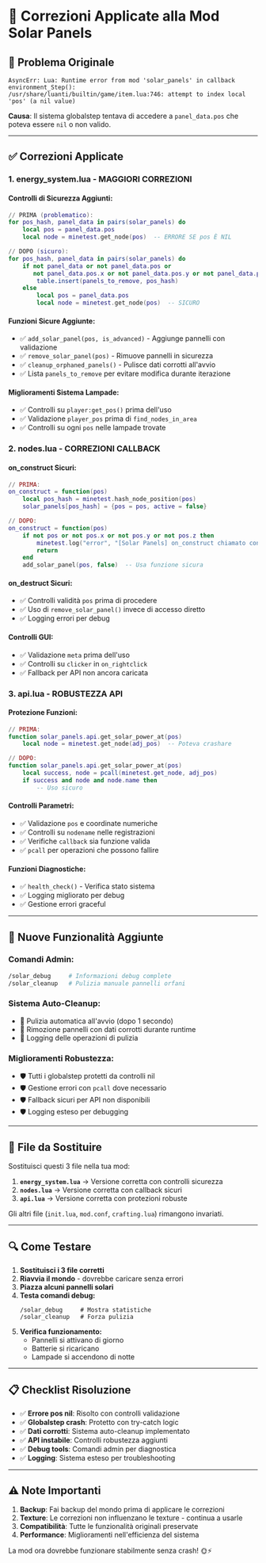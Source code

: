 # 🔧 Correzioni Applicate alla Mod Solar Panels

## 🐛 **Problema Originale**
```
AsyncErr: Lua: Runtime error from mod 'solar_panels' in callback environment_Step(): 
/usr/share/luanti/builtin/game/item.lua:746: attempt to index local 'pos' (a nil value)
```

**Causa**: Il sistema globalstep tentava di accedere a `panel_data.pos` che poteva essere `nil` o non valido.

---

## ✅ **Correzioni Applicate**

### 1. **energy_system.lua - MAGGIORI CORREZIONI**

#### **Controlli di Sicurezza Aggiunti:**
```lua
// PRIMA (problematico):
for pos_hash, panel_data in pairs(solar_panels) do
    local pos = panel_data.pos
    local node = minetest.get_node(pos)  -- ERRORE SE pos È NIL
```

```lua
// DOPO (sicuro):
for pos_hash, panel_data in pairs(solar_panels) do
    if not panel_data or not panel_data.pos or 
       not panel_data.pos.x or not panel_data.pos.y or not panel_data.pos.z then
        table.insert(panels_to_remove, pos_hash)
    else
        local pos = panel_data.pos
        local node = minetest.get_node(pos)  -- SICURO
```

#### **Funzioni Sicure Aggiunte:**
- ✅ `add_solar_panel(pos, is_advanced)` - Aggiunge pannelli con validazione
- ✅ `remove_solar_panel(pos)` - Rimuove pannelli in sicurezza
- ✅ `cleanup_orphaned_panels()` - Pulisce dati corrotti all'avvio
- ✅ Lista `panels_to_remove` per evitare modifica durante iterazione

#### **Miglioramenti Sistema Lampade:**
- ✅ Controlli su `player:get_pos()` prima dell'uso
- ✅ Validazione `player_pos` prima di `find_nodes_in_area`
- ✅ Controlli su ogni `pos` nelle lampade trovate

### 2. **nodes.lua - CORREZIONI CALLBACK**

#### **on_construct Sicuri:**
```lua
// PRIMA:
on_construct = function(pos)
    local pos_hash = minetest.hash_node_position(pos)
    solar_panels[pos_hash] = {pos = pos, active = false}
```

```lua
// DOPO:
on_construct = function(pos)
    if not pos or not pos.x or not pos.y or not pos.z then
        minetest.log("error", "[Solar Panels] on_construct chiamato con posizione non valida")
        return
    end
    add_solar_panel(pos, false)  -- Usa funzione sicura
```

#### **on_destruct Sicuri:**
- ✅ Controlli validità `pos` prima di procedere
- ✅ Uso di `remove_solar_panel()` invece di accesso diretto
- ✅ Logging errori per debug

#### **Controlli GUI:**
- ✅ Validazione `meta` prima dell'uso
- ✅ Controlli su `clicker` in `on_rightclick`
- ✅ Fallback per API non ancora caricata

### 3. **api.lua - ROBUSTEZZA API**

#### **Protezione Funzioni:**
```lua
// PRIMA:
function solar_panels.api.get_solar_power_at(pos)
    local node = minetest.get_node(adj_pos)  -- Poteva crashare
```

```lua
// DOPO:
function solar_panels.api.get_solar_power_at(pos)
    local success, node = pcall(minetest.get_node, adj_pos)
    if success and node and node.name then
        -- Uso sicuro
```

#### **Controlli Parametri:**
- ✅ Validazione `pos` e coordinate numeriche
- ✅ Controlli su `nodename` nelle registrazioni
- ✅ Verifiche `callback` sia funzione valida
- ✅ `pcall` per operazioni che possono fallire

#### **Funzioni Diagnostiche:**
- ✅ `health_check()` - Verifica stato sistema
- ✅ Logging migliorato per debug
- ✅ Gestione errori graceful

---

## 🚀 **Nuove Funzionalità Aggiunte**

### **Comandi Admin:**
```bash
/solar_debug     # Informazioni debug complete
/solar_cleanup   # Pulizia manuale pannelli orfani
```

### **Sistema Auto-Cleanup:**
- 🧹 Pulizia automatica all'avvio (dopo 1 secondo)
- 🧹 Rimozione pannelli con dati corrotti durante runtime
- 🧹 Logging delle operazioni di pulizia

### **Miglioramenti Robustezza:**
- 🛡️ Tutti i globalstep protetti da controlli nil
- 🛡️ Gestione errori con `pcall` dove necessario
- 🛡️ Fallback sicuri per API non disponibili
- 🛡️ Logging esteso per debugging

---

## 📁 **File da Sostituire**

Sostituisci questi 3 file nella tua mod:

1. **`energy_system.lua`** → Versione corretta con controlli sicurezza
2. **`nodes.lua`** → Versione corretta con callback sicuri  
3. **`api.lua`** → Versione corretta con protezioni robuste

Gli altri file (`init.lua`, `mod.conf`, `crafting.lua`) rimangono invariati.

---

## 🔍 **Come Testare**

1. **Sostituisci i 3 file corretti**
2. **Riavvia il mondo** - dovrebbe caricare senza errori
3. **Piazza alcuni pannelli solari**
4. **Testa comandi debug:**
   ```
   /solar_debug     # Mostra statistiche
   /solar_cleanup   # Forza pulizia
   ```
5. **Verifica funzionamento:**
   - Pannelli si attivano di giorno
   - Batterie si ricaricano
   - Lampade si accendono di notte

---

## 📋 **Checklist Risoluzione**

- ✅ **Errore pos nil**: Risolto con controlli validazione
- ✅ **Globalstep crash**: Protetto con try-catch logic  
- ✅ **Dati corrotti**: Sistema auto-cleanup implementato
- ✅ **API instabile**: Controlli robustezza aggiunti
- ✅ **Debug tools**: Comandi admin per diagnostica
- ✅ **Logging**: Sistema esteso per troubleshooting

---

## ⚠️ **Note Importanti**

1. **Backup**: Fai backup del mondo prima di applicare le correzioni
2. **Texture**: Le correzioni non influenzano le texture - continua a usarle
3. **Compatibilità**: Tutte le funzionalità originali preservate
4. **Performance**: Miglioramenti nell'efficienza del sistema

La mod ora dovrebbe funzionare stabilmente senza crash! 🌞⚡